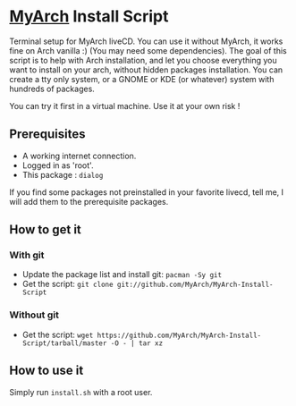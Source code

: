 # [MyArch](https://github.com/Nandicre/MyArch) Install Script

Terminal setup for MyArch liveCD. You can use it without MyArch, it works fine
 on Arch vanilla :) (You may need some dependencies). The goal of
 this script is to help with Arch installation, and let you choose everything you
 want to install on your arch, without hidden packages installation. You can
 create a tty only system, or a GNOME or KDE (or whatever) system with hundreds
 of packages.

You can try it first in a virtual machine. Use it at your own risk !

## Prerequisites

- A working internet connection.
- Logged in as 'root'.
- This package : `dialog`

If you find some packages not preinstalled in your favorite livecd, tell me, I will
 add them to the prerequisite packages.

## How to get it
### With git
- Update the package list and install git: `pacman -Sy git`
- Get the script: `git clone git://github.com/MyArch/MyArch-Install-Script`

### Without git
- Get the script: `wget https://github.com/MyArch/MyArch-Install-Script/tarball/master -O - | tar xz`

## How to use it

Simply run `install.sh` with a root user.
